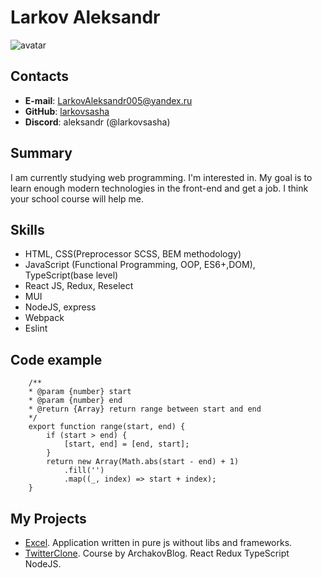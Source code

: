 # Larkov Aleksandr 
![avatar](https://www.google.com/imgres?imgurl=https%3A%2F%2Fwww.brutka.com%2Fimg%2Fjavascript-logo.png&imgrefurl=https%3A%2F%2Fwww.brutka.com%2Fru%2Ftekhnologii%2Fjavascript&tbnid=xCgS-tdkrJOsJM&vet=12ahUKEwj-ouWj89L2AhViZ_EDHfV0C80QMygBegUIARCGAQ..i&docid=e5ti2OEtmMBhrM&w=1170&h=1170&q=js&ved=2ahUKEwj-ouWj89L2AhViZ_EDHfV0C80QMygBegUIARCGAQ)
## Contacts
+ __E-mail__: LarkovAleksandr005@yandex.ru
+ __GitHub__: [larkovsasha](https://github.com/larkovsasha)
+ __Discord__: aleksandr (@larkovsasha)

## Summary
I am currently studying web programming. I'm interested in.
My goal is to learn enough modern technologies in the front-end and get a job.
I think your school course will help me.

## Skills
+ HTML, CSS(Preprocessor SCSS, BEM methodology)
+ JavaScript (Functional Programming, OOP, ES6+,DOM), TypeScript(base level)
+ React JS, Redux, Reselect
+ MUI
+ NodeJS, express
+ Webpack
+ Eslint

## Code example
```
    /**
    * @param {number} start
    * @param {number} end
    * @return {Array} return range between start and end
    */
    export function range(start, end) {
        if (start > end) {
            [start, end] = [end, start];
        }
        return new Array(Math.abs(start - end) + 1)
            .fill('')
            .map((_, index) => start + index);
    }
```
## My Projects
+ [Excel](https://github.com/larkovsasha/excel). Application written in pure js without libs and frameworks.
+ [TwitterClone](https://github.com/larkovsasha/twitter-clone). Course by ArchakovBlog. React Redux TypeScript NodeJS.